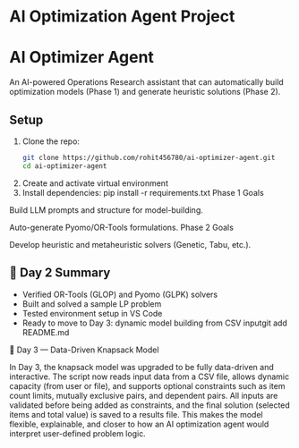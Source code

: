# AI Optimization Agent Project
# AI Optimizer Agent

An AI-powered Operations Research assistant that can automatically build optimization models (Phase 1)
and generate heuristic solutions (Phase 2).

## Setup
1. Clone the repo:
   ```bash
   git clone https://github.com/rohit456780/ai-optimizer-agent.git
   cd ai-optimizer-agent
2. Create and activate virtual environment
3. Install dependencies:
pip install -r requirements.txt
Phase 1 Goals

Build LLM prompts and structure for model-building.

Auto-generate Pyomo/OR-Tools formulations.
Phase 2 Goals

Develop heuristic and metaheuristic solvers (Genetic, Tabu, etc.).

## 🧠 Day 2 Summary
- Verified OR-Tools (GLOP) and Pyomo (GLPK) solvers
- Built and solved a sample LP problem
- Tested environment setup in VS Code
- Ready to move to Day 3: dynamic model building from CSV inputgit add README.md

🧩 Day 3 — Data-Driven Knapsack Model

In Day 3, the knapsack model was upgraded to be fully data-driven and interactive. The script now reads input data from a CSV file, allows dynamic capacity (from user or file), and supports optional constraints such as item count limits, mutually exclusive pairs, and dependent pairs. All inputs are validated before being added as constraints, and the final solution (selected items and total value) is saved to a results file. This makes the model flexible, explainable, and closer to how an AI optimization agent would interpret user-defined problem logic.
